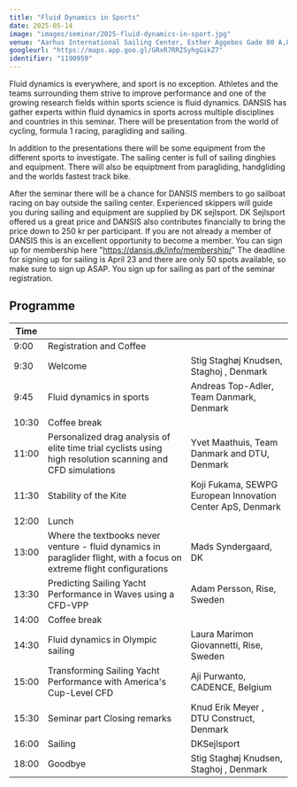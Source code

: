 ```yaml
---
title: "Fluid Dynamics in Sports"
date: 2025-05-14
image: "images/seminar/2025-fluid-dynamics-in-sport.jpg"
venue: "Aarhus International Sailing Center, Esther Aggebos Gade 80 A,8000 Aarhus C"
googleurl: "https://maps.app.goo.gl/GRxR7RRZSyhgGikZ7"
identifier: "1190959"
---
```


Fluid dynamics is everywhere, and sport is no exception. Athletes and the teams surrounding them strive to improve performance and one of the growing research fields within sports science is fluid dynamics. 
DANSIS has gather experts within fluid dynamics in sports across multiple disciplines and countries in this seminar. 
There will be presentation from the world of cycling, formula 1 racing, paragliding and sailing. 

In addition to the presentations there will be some equipment  from the different sports to investigate. 
The sailing center is full of sailing dinghies and equipment. There will also be equiptment from paragliding, handgliding and the worlds fastest track bike.

After the seminar there will be a chance for DANSIS members to go sailboat racing on bay outside the sailing center. Experienced skippers will guide you during sailing and equipment are supplied  by DK sejlsport.
DK Sejlsport offered us a great price and DANSIS also contributes financially to bring the price down to 250 kr per participant.
If you are not already a member of DANSIS this is an excellent opportunity to become a member. You can sign up for membership here "https://dansis.dk/info/membership/"
The deadline for signing up for sailing is April 23 and there are only 50 spots available, so make sure to sign up ASAP. You sign up for sailing as part of the seminar registration.

## Programme


| Time  |             |             |
| ----- | ----------- | ----------- |
|  9:00 | Registration and Coffee |             |
|  9:30 | Welcome | Stig Staghøj Knudsen, Staghoj , Denmark |
|  9:45 | Fluid dynamics in sports | Andreas Top-Adler, Team Danmark, Denmark |
| 10:30 | Coffee break | |
| 11:00 | Personalized drag analysis of elite time trial cyclists using high resolution scanning and CFD simulations | Yvet Maathuis, Team Danmark and DTU, Denmark |
| 11:30 | Stability of the Kite | Koji Fukama, SEWPG European Innovation Center ApS, Denmark |
| 12:00 | Lunch | |
| 13:00 | Where the textbooks never venture - fluid dynamics in paraglider flight, with a focus on extreme flight configurations | Mads Syndergaard, DK |
| 13:30 | Predicting Sailing Yacht Performance in Waves using a CFD-VPP | Adam Persson, Rise, Sweden |
| 14:00 | Coffee break | |
| 14:30 | Fluid dynamics in Olympic sailing | Laura Marimon Giovannetti, Rise, Sweden | 
| 15:00 | Transforming Sailing Yacht Performance with America's Cup-Level CFD | Aji Purwanto, CADENCE, Belgium |
| 15:30 | Seminar part Closing remarks | Knud Erik Meyer , DTU Construct, Denmark |
| 16:00 | Sailing | DKSejlsport  |
| 18:00 | Goodbye | Stig Staghøj Knudsen, Staghoj , Denmark |
